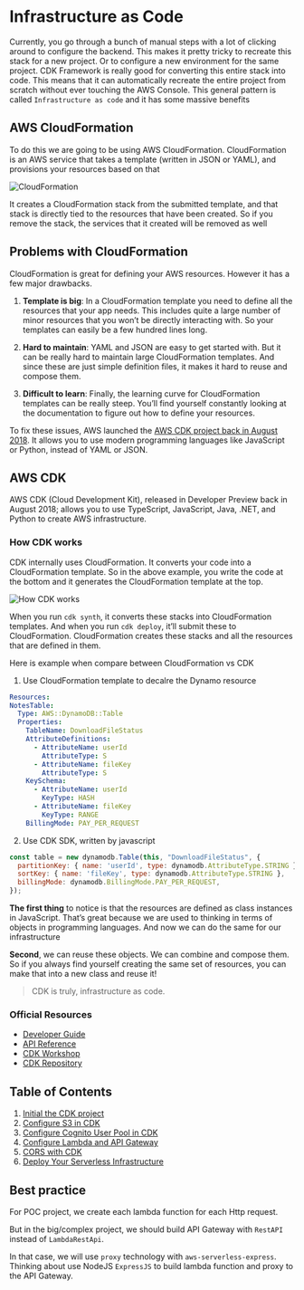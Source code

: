 # Infrastructure as Code

Currently, you go through a bunch of manual steps with a lot of clicking around to configure the backend. This makes it pretty tricky to recreate this stack for a new project. Or to configure a new environment for the same project. CDK Framework is really good for converting this entire stack into code. This means that it can automatically recreate the entire project from scratch without ever touching the AWS Console. This general pattern is called `Infrastructure as code` and it has some massive benefits

## AWS CloudFormation

To do this we are going to be using AWS CloudFormation. CloudFormation is an AWS service that takes a template (written in JSON or YAML), and provisions your resources based on that

![CloudFormation](https://d33wubrfki0l68.cloudfront.net/8d8130ee0ddaa46f5d0b19dffe1de91fff238aeb/23c47/assets/diagrams/how-cloudformation-works.png)

It creates a CloudFormation stack from the submitted template, and that stack is directly tied to the resources that have been created. So if you remove the stack, the services that it created will be removed as well

## Problems with CloudFormation

CloudFormation is great for defining your AWS resources. However it has a few major drawbacks.

1. **Template is big**: In a CloudFormation template you need to define all the resources that your app needs. This includes quite a large number of minor resources that you won’t be directly interacting with. So your templates can easily be a few hundred lines long.

2. **Hard to maintain**: YAML and JSON are easy to get started with. But it can be really hard to maintain large CloudFormation templates. And since these are just simple definition files, it makes it hard to reuse and compose them.

3. **Difficult to learn**: Finally, the learning curve for CloudFormation templates can be really steep. You’ll find yourself constantly looking at the documentation to figure out how to define your resources.

To fix these issues, AWS launched the [AWS CDK project back in August 2018](https://aws.amazon.com/blogs/developer/aws-cdk-developer-preview/). It allows you to use modern programming languages like JavaScript or Python, instead of YAML or JSON.

## AWS CDK

AWS CDK (Cloud Development Kit), released in Developer Preview back in August 2018; allows you to use TypeScript, JavaScript, Java, .NET, and Python to create AWS infrastructure.

### How CDK works

CDK internally uses CloudFormation. It converts your code into a CloudFormation template. So in the above example, you write the code at the bottom and it generates the CloudFormation template at the top.

![How CDK works](https://d33wubrfki0l68.cloudfront.net/d3eafac875a44ca3b5e5353c5a7646338d0801ee/e0470/assets/diagrams/how-cdk-works.png)

When you run `cdk synth`, it converts these stacks into CloudFormation templates. And when you run `cdk deploy`, it’ll submit these to CloudFormation. CloudFormation creates these stacks and all the resources that are defined in them.

Here is example when compare between CloudFormation vs CDK

1. Use CloudFormation template to decalre the Dynamo resource

```yaml
Resources:
NotesTable:
  Type: AWS::DynamoDB::Table
  Properties:
    TableName: DownloadFileStatus
    AttributeDefinitions:
      - AttributeName: userId
        AttributeType: S
      - AttributeName: fileKey
        AttributeType: S
    KeySchema:
      - AttributeName: userId
        KeyType: HASH
      - AttributeName: fileKey
        KeyType: RANGE
    BillingMode: PAY_PER_REQUEST
```

2. Use CDK SDK, written by javascript

```javascript
const table = new dynamodb.Table(this, "DownloadFileStatus", {
  partitionKey: { name: 'userId', type: dynamodb.AttributeType.STRING },
  sortKey: { name: 'fileKey', type: dynamodb.AttributeType.STRING },
  billingMode: dynamodb.BillingMode.PAY_PER_REQUEST,
});
```

**The first thing** to notice is that the resources are defined as class instances in JavaScript. That’s great because we are used to thinking in terms of objects in programming languages. And now we can do the same for our infrastructure

**Second**, we can reuse these objects. We can combine and compose them. So if you always find yourself creating the same set of resources, you can make that into a new class and reuse it!

> CDK is truly, infrastructure as code.

### Official Resources

- [Developer Guide](https://docs.aws.amazon.com/cdk/latest/guide/home.html)
- [API Reference](https://docs.aws.amazon.com/cdk/api/latest/docs/aws-construct-library.html)
- [CDK Workshop](https://cdkworkshop.com/)
- [CDK Repository](https://github.com/aws/aws-cdk)

## Table of Contents

1. [Initial the CDK project](init.md)
2. [Configure S3 in CDK](s3.md)
3. [Configure Cognito User Pool in CDK](cognito.md)
4. [Configure Lambda and API Gateway](api.md)
5. [CORS with CDK](cors.md)
6. [Deploy Your Serverless Infrastructure](deploy.md)

## Best practice

For POC project, we create each lambda function for each Http request.

But in the big/complex project, we should build API Gateway with `RestAPI` instead of `LambdaRestApi`.

In that case, we will use `proxy` technology with `aws-serverless-express`. Thinking about use NodeJS `ExpressJS` to build lambda function and proxy to the API Gateway.

